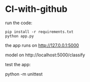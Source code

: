 # CI-with-github

run the code:

    pip install -r requirements.txt
    python app.py

the app runs on http://127.0.0.1:5000

model on http://localhost:5000/classify

test the app:

python -m unittest 
